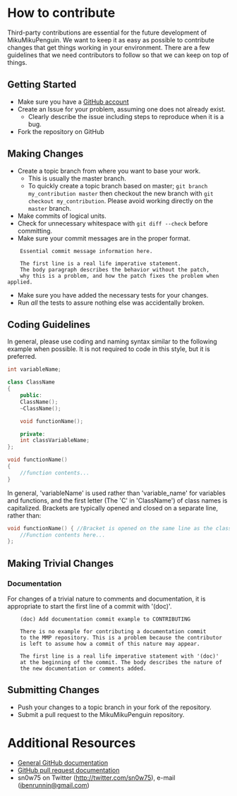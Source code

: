# How to contribute

Third-party contributions are essential for the future development of MikuMikuPenguin.
We want to keep it as easy as possible to contribute changes that get things working
in your environment. There are a few guidelines that we need contributors to follow
so that we can keep on top of things.

## Getting Started

* Make sure you have a [GitHub account](https://github.com/signup/free)
* Create an Issue for your problem, assuming one does not already exist.
  * Clearly describe the issue including steps to reproduce when it is a bug.
* Fork the repository on GitHub

## Making Changes

* Create a topic branch from where you want to base your work.
  * This is usually the master branch.
  * To quickly create a topic branch based on master; `git branch
    my_contribution master` then checkout the new branch with `git
    checkout my_contribution`. Please avoid working directly on the
    `master` branch.
* Make commits of logical units.
* Check for unnecessary whitespace with `git diff --check` before committing.
* Make sure your commit messages are in the proper format.

````
    Essential commit message information here.

    The first line is a real life imperative statement.
    The body paragraph describes the behavior without the patch,
    why this is a problem, and how the patch fixes the problem when applied.
````

* Make sure you have added the necessary tests for your changes.
* Run _all_ the tests to assure nothing else was accidentally broken.

## Coding Guidelines
In general, please use coding and naming syntax similar to the following example when possible.
It is not required to code in this style, but it is preferred.
```cpp
int variableName;

class ClassName
{
	public:
	ClassName();
	~ClassName();

	void functionName();

	private:
	int classVariableName;
};

void functionName()
{
	//function contents...
}
```

In general, 'variableName' is used rather than 'variable_name' for variables and functions,
and the first letter (The 'C' in 'ClassName') of class names is capitalized.
Brackets are typically opened and closed on a separate line, rather than:
```cpp
void functionName() { //Bracket is opened on the same line as the class/function name. Typically unused style in MMP code
	//Function contents here...
};
```

## Making Trivial Changes

### Documentation

For changes of a trivial nature to comments and documentation, it is
appropriate to start the first line of a commit with '(doc)'.

````
    (doc) Add documentation commit example to CONTRIBUTING

    There is no example for contributing a documentation commit
    to the MMP repository. This is a problem because the contributor
    is left to assume how a commit of this nature may appear.

    The first line is a real life imperative statement with '(doc)'
    at the beginning of the commit. The body describes the nature of
    the new documentation or comments added.
````

## Submitting Changes

* Push your changes to a topic branch in your fork of the repository.
* Submit a pull request to the MikuMikuPenguin repository.

# Additional Resources

* [General GitHub documentation](http://help.github.com/)
* [GitHub pull request documentation](http://help.github.com/send-pull-requests/)
* sn0w75 on Twitter (http://twitter.com/sn0w75), e-mail (ibenrunnin@gmail.com)

